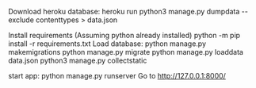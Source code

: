 Download heroku database:
	heroku run python3 manage.py dumpdata --exclude contenttypes > data.json

Install requirements
	(Assuming python already installed)
	python -m pip install -r requirements.txt
Load database:
	python manage.py makemigrations
	python manage.py migrate
	python manage.py loaddata data.json
	python3 manage.py collectstatic

start app:
	python manage.py runserver
	Go to http://127.0.0.1:8000/